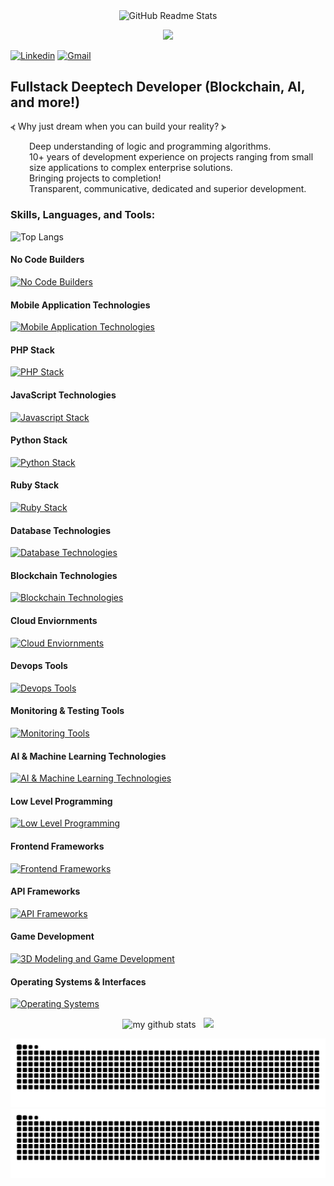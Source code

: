 <p align="center">
    <img width="100px" src="https://res.cloudinary.com/anuraghazra/image/upload/v1594908242/logo_ccswme.svg" align="center" alt="GitHub Readme Stats" />
</p>
<p align="center">
    <img src="https://github-profile-trophy.vercel.app/?username=prestonzen&row=3&column=7&theme=gruvbox&margin-w=15&margin-h=15" />
</p>

[![Linkedin](https://img.shields.io/badge/-LinkedIn-blue?style=flat&logo=Linkedin&logoColor=white)](https://www.linkedin.com/in/prestonzen/)
[![Gmail](https://img.shields.io/badge/-Gmail-c14438?style=flat&logo=Gmail&logoColor=white)](mailto:prestonzen@kaizenapps.com)

## Fullstack Deeptech Developer (Blockchain, AI, and more!)

⦓ Why just dream when you can build your reality? ⦔
<p style = "margin-left: 30px">
Deep understanding of logic and programming algorithms.<br>
10+ years of development experience on projects ranging from small size applications to complex enterprise solutions.<br>
Bringing projects to completion!<br>
Transparent, communicative, dedicated and superior development.<br>
</p>

### Skills, Languages, and Tools:

![Top Langs](https://github-readme-stats.vercel.app/api/top-langs/?username=prestonzen&layout=donut)

#### No Code Builders
[![No Code Builders](https://skillicons.dev/icons?i=wordpress,webflow&theme=dark)](https://skillicons.dev)

#### Mobile Application Technologies
[![Mobile Application Technologies](https://skillicons.dev/icons?i=dart,flutter,java,kotlin,swift&theme=dark)](https://skillicons.dev)

#### PHP Stack
[![PHP Stack](https://skillicons.dev/icons?i=php,laravel,symfony&theme=dark)](https://skillicons.dev)

#### JavaScript Technologies
[![Javascript Stack](https://skillicons.dev/icons?i=javascript,vue,vuetify,nuxt,react,next,ts,angular,express,nodejs,npm,yarn&theme=dark)](https://skillicons.dev)

#### Python Stack
[![Python Stack](https://skillicons.dev/icons?i=anaconda,python,django,flask,fastapi&theme=dark)](https://skillicons.dev)

#### Ruby Stack
[![Ruby Stack](https://skillicons.dev/icons?i=ruby,rails&theme=dark)](https://skillicons.dev)

#### Database Technologies
[![Database Technologies](https://skillicons.dev/icons?i=firebase,mysql,mongodb,postgres,redis,ipfs&theme=dark)](https://skillicons.dev)

#### Blockchain Technologies
[![Blockchain Technologies](https://skillicons.dev/icons?i=solidity&theme=dark)](https://skillicons.dev)

#### Cloud Enviornments
[![Cloud Enviornments](https://skillicons.dev/icons?i=aws,gcp,azure,replit,netlify,cloudflare&theme=dark)](https://skillicons.dev)

#### Devops Tools
[![Devops Tools](https://skillicons.dev/icons?i=docker,ansible,kubernetes,git,gitlab,githubactions,github,jenkins&theme=dark)](https://skillicons.dev)

#### Monitoring & Testing Tools
[![Monitoring Tools](https://skillicons.dev/icons?i=elasticsearch,stackoverflow,obsidian&theme=dark)](https://skillicons.dev)

#### AI & Machine Learning Technologies
[![AI & Machine Learning Technologies](https://skillicons.dev/icons?i=tensorflow,pytorch,opencv&theme=dark)](https://skillicons.dev)

#### Low Level Programming
[![Low Level Programming](https://skillicons.dev/icons?i=rust,cpp,c,go&theme=dark)](https://skillicons.dev)

#### Frontend Frameworks
[![Frontend Frameworks](https://skillicons.dev/icons?i=materialui,bootstrap,html,css,tailwind&theme=dark)](https://skillicons.dev)

#### API Frameworks
[![API Frameworks](https://skillicons.dev/icons?i=graphql,postman,tailwind&theme=dark)](https://skillicons.dev)

#### Game Development
[![3D Modeling and Game Development](https://skillicons.dev/icons?i=lua,robloxstudio,blender,gamemakerstudio,ps,godot,cpp,c#,unreal,unity#&theme=dark)](https://skillicons.dev)

#### Operating Systems & Interfaces
[![Operating Systems](https://skillicons.dev/icons?i=windows,powershell,linux,bash,arch,apple,ubuntu,redhat,raspberrypi&theme=dark)](https://skillicons.dev)


<!--
#### Website Development
- <b>Front-end</b> : HTML5, CSS3, XML, Bootstrap, JavaScript, jQuery
- <b>Back-end</b> : Laravel, Codeigniter, Symphony, CakePHP
- <b>Custom APIs Development</b> : JavaScript, Angular, Vue, & Node.js (Restful, & SOAP)
- <b>JS Frameworks</b> : Angular, Vue, React, Express, Backbone, & Node
- <b>Database</b> : MS SQL Server, SQL Azure, MySQL, Entity Framework, Dapper.NET, LINQ to SQL, CSLA.NET, JSON
- <b>MySQL, MSSQL, Mongo DB, PostgreSQL, Oracle MySQL</b>
- <b>Operating Systems</b> : Windows Enterprise, Linux, MacBook Pro
- <b>Web services</b> : WSDL, SOAP, JSON0
- <b>Visual Basic.NET, ASP.NET, .NET Core; Razor pages, WebAPI, WebForms, DotNetNuke</b>
- <b>Amazon Web Services (Lambda, EC2, S3, Route53, DynamoDB, etc), Firebase, Heroku, Trello, Pusher and so on </b>
#### Mobile Application Development

- <b>Swift, Objective-C, Java, Xcode, Android Studio</b>
- <b>React Native, Ionic Framework, Xamarin, Flutter, Kotlin</b>
- <b>Cocoa Touch, AVFoundation, CoreImage, CoreData, MapKit, SpriteKit, CloudKit, Core Audio, CoreMIDI</b>
- <b>Android SDK, Android NDK, SQLite</b>
- <b>JUnit, Mockito, Robolectric</b>
- <b>MVVM, MVP</b>


![LeetCode Stats](https://leetcard.jacoblin.cool/0x3fdegou?theme=light&font=Delius%20Unicase&ext=heatmap&site=cn&border=1&width=500)

https://github.com/tandpfun/skill-icons#readme
 
<p align="center">
    <img src="https://quotes-github-readme.vercel.app/api?type=vertical&theme=dark" alt="my github stats" height="190px" />
</p> 

-->

<p align="center">
  <img src="https://github-readme-stats.vercel.app/api?username=prestonzen&show_icons=true&theme=radical" alt="my github stats" height="190px" />
    &nbsp;
  <img src = "https://github-readme-stats.vercel.app/api/top-langs/?username=prestonzen&langs_count=12&layout=compact&theme=tokyonight&include_all_commits=true" height="190px">
</p>

<picture>
  <source media="(prefers-color-scheme: light)" srcset="https://raw.githubusercontent.com/ZiyuWang0113/ZiyuWang0113/output/github-contribution-grid-snake.svg">
  <img alt="github contribution grid snake animation" src="https://raw.githubusercontent.com/ZiyuWang0113/ZiyuWang0113/output/github-contribution-grid-snake.svg">
</picture>

<picture>
  <source media="(prefers-color-scheme: light)" srcset="https://raw.githubusercontent.com/prestonzen/prestonzen/refs/heads/output/github-contribution-grid-snake.svg">
  <img alt="github contribution grid snake animation" src="https://raw.githubusercontent.com/prestonzen/prestonzen/refs/heads/output/github-contribution-grid-snake.svg">
</picture>
